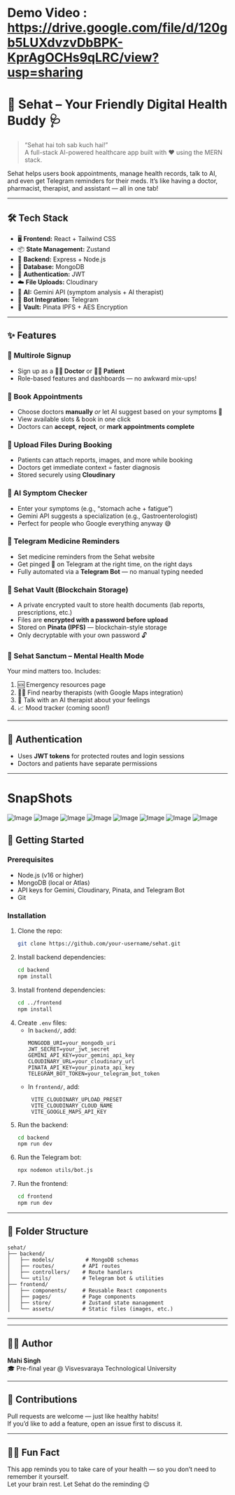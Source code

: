 # Demo Video : https://drive.google.com/file/d/120gb5LUXdvzvDbBPK-KprAgOCHs9qLRC/view?usp=sharing
# 🧠 Sehat – Your Friendly Digital Health Buddy 🩺

> “Sehat hai toh sab kuch hai!”  
> A full-stack AI-powered healthcare app built with ❤️ using the MERN stack.

Sehat helps users book appointments, manage health records, talk to AI, and even get Telegram reminders for their meds. It’s like having a doctor, pharmacist, therapist, and assistant — all in one tab!

---

## 🛠 Tech Stack

- 🖥️ **Frontend:** React + Tailwind CSS
- 📦 **State Management:** Zustand
- 🧠 **Backend:** Express + Node.js
- 💾 **Database:** MongoDB
- 🔐 **Authentication:** JWT
- ☁️ **File Uploads:** Cloudinary
- 🧠 **AI:** Gemini API (symptom analysis + AI therapist)
- 📲 **Bot Integration:** Telegram
- 🔐 **Vault:** Pinata IPFS + AES Encryption

---

## ✨ Features

### 👥 Multirole Signup
- Sign up as a **👨‍⚕️ Doctor** or **🧑‍💼 Patient**
- Role-based features and dashboards — no awkward mix-ups!

### 📅 Book Appointments
- Choose doctors **manually** _or_ let AI suggest based on your symptoms 🧠
- View available slots & book in one click
- Doctors can **accept**, **reject**, or **mark appointments complete**

### 📎 Upload Files During Booking
- Patients can attach reports, images, and more while booking
- Doctors get immediate context = faster diagnosis
- Stored securely using **Cloudinary**

### 🤒 AI Symptom Checker
- Enter your symptoms (e.g., “stomach ache + fatigue”)
- Gemini API suggests a specialization (e.g., Gastroenterologist)
- Perfect for people who Google everything anyway 😅

### 💊 Telegram Medicine Reminders
- Set medicine reminders from the Sehat website
- Get pinged 💬 on Telegram at the right time, on the right days
- Fully automated via a **Telegram Bot** — no manual typing needed

### 🔐 Sehat Vault (Blockchain Storage)
- A private encrypted vault to store health documents (lab reports, prescriptions, etc.)
- Files are **encrypted with a password before upload**
- Stored on **Pinata (IPFS)** — blockchain-style storage
- Only decryptable with your own password 🔓

### 🧘 Sehat Sanctum – Mental Health Mode
Your mind matters too. Includes:
1. 🆘 Emergency resources page  
2. 🧍‍♂️ Find nearby therapists (with Google Maps integration)  
3. 🤖 Talk with an AI therapist about your feelings  
4. 📈 Mood tracker (coming soon!)

---

## 🔐 Authentication
- Uses **JWT tokens** for protected routes and login sessions
- Doctors and patients have separate permissions

---

# SnapShots
![Image](https://drive.google.com/uc?export=view&id=1ZkWhPPOwkvQS4fIul_aKX8oNz4nCOIcR)
![Image](https://drive.google.com/uc?export=view&id=1zd_N7VXubC2egrGEW1av_gopiNMYPJUv)
![Image](https://drive.google.com/uc?export=view&id=1dBk9M5nMC8SKz5oAmjo0_DHge3ZbPq_a)
![Image](https://drive.google.com/uc?export=view&id=1WI5Rnhv1doJgL2W3VmK0VZ-3C3jdTeg7)
![Image](https://drive.google.com/uc?export=view&id=1XCIiQ5mo5-fjHQJuE__8WXsgPqAy0BNj)
![Image](https://drive.google.com/uc?export=view&id=1S0LIK2_ouTdminePJdGU_hR2tnyofYes)
![Image](https://drive.google.com/uc?export=view&id=19UPWDicqKUNe1lg4YTtVW7_VOoaF9drF)
![Image](https://drive.google.com/uc?export=view&id=16WTLRo52qOeeQh620V4p7cP0IeWONYa2)

## 🚀 Getting Started

### Prerequisites
- Node.js (v16 or higher)
- MongoDB (local or Atlas)
- API keys for Gemini, Cloudinary, Pinata, and Telegram Bot
- Git

### Installation
1. Clone the repo:
   ```bash
   git clone https://github.com/your-username/sehat.git
   ```
2. Install backend dependencies:
   ```bash
   cd backend
   npm install
   ```
3. Install frontend dependencies:
   ```bash
   cd ../frontend
   npm install
   ```
4. Create `.env` files:
   - In `backend/`, add:
     ```
     MONGODB_URI=your_mongodb_uri
     JWT_SECRET=your_jwt_secret
     GEMINI_API_KEY=your_gemini_api_key
     CLOUDINARY_URL=your_cloudinary_url
     PINATA_API_KEY=your_pinata_api_key
     TELEGRAM_BOT_TOKEN=your_telegram_bot_token
     ```
   - In `frontend/`, add:
     ```
      VITE_CLOUDINARY_UPLOAD_PRESET
      VITE_CLOUDINARY_CLOUD_NAME
      VITE_GOOGLE_MAPS_API_KEY
     ```
5. Run the backend:
   ```bash
   cd backend
   npm run dev
   ```
6. Run the Telegram bot:
   ```bash
   npx nodemon utils/bot.js
   ```
7. Run the frontend:
   ```bash
   cd frontend
   npm run dev
   ```

---

## 📂 Folder Structure
```
sehat/
├── backend/
│   ├── models/          # MongoDB schemas
│   ├── routes/         # API routes
│   ├── controllers/    # Route handlers
│   └── utils/          # Telegram bot & utilities
├── frontend/
│   ├── components/     # Reusable React components
│   ├── pages/          # Page components
│   ├── store/          # Zustand state management
│   └── assets/         # Static files (images, etc.)
```

---

---

## 🧑‍💻 Author
**Mahi Singh**  
🎓 Pre-final year @ Visvesvaraya Technological University  

---

## 🤝 Contributions
Pull requests are welcome — just like healthy habits!  
If you’d like to add a feature, open an issue first to discuss it.

---

## 🧘‍♂️ Fun Fact
This app reminds you to take care of your health — so you don’t need to remember it yourself.  
Let your brain rest. Let Sehat do the reminding 😌
